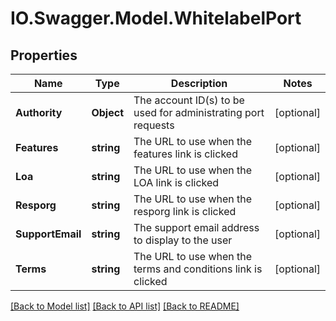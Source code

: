 # IO.Swagger.Model.WhitelabelPort
## Properties

Name | Type | Description | Notes
------------ | ------------- | ------------- | -------------
**Authority** | **Object** | The account ID(s) to be used for administrating port requests | [optional] 
**Features** | **string** | The URL to use when the features link is clicked | [optional] 
**Loa** | **string** | The URL to use when the LOA link is clicked | [optional] 
**Resporg** | **string** | The URL to use when the resporg link is clicked | [optional] 
**SupportEmail** | **string** | The support email address to display to the user | [optional] 
**Terms** | **string** | The URL to use when the terms and conditions link is clicked | [optional] 

[[Back to Model list]](../README.md#documentation-for-models) [[Back to API list]](../README.md#documentation-for-api-endpoints) [[Back to README]](../README.md)


